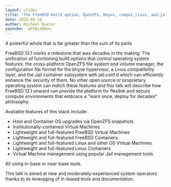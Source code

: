 ```yaml
---
layout: slides
title: "The FreeBSD build option, OpenZFS, bhyve, compat_linux, and jail.conf.d nexus"
date: 2022-09-18
author: Michael Dexter
youtube: -qFG8LebHvo
---
```

A powerful whole that is far greater than the sum of its parts  

FreeBSD 13.1 marks a milestone that was decades in the making: The unification of functioning build options that control operating system features, the cross-platform OpenZFS file system and volume manager, the configuration file format for the bhyve hypervisor, a Linux compatibility layer, and the Jail container subsystem with jail.conf.d which can efficiently enhance the security of them. No other open source or proprietary operating system can match these features and this talk will describe how FreeBSD 13.1 onward can provide the platform for flexible and secure compute environments that embrace a "learn once, deploy for decades" philosophy.

Available features of this stack include:

* Host and Container OS upgrades via OpenZFS snapshots
* Institutionally-contained Virtual Machines
* Lightweight and full-featured FreeBSD Virtual Machines
* Lightweight and full-featured FreeBSD Containers
* Lightweight and full-featured Linux and other OS Virtual Machines
* Lightweight and full-featured Linux Containers
* Virtual Machine management using popular Jail management tools

All using in-base or near-base tools.

This talk is aimed at new and moderately-experienced system operators thanks to its leveraging of in-based tools and documentation.
